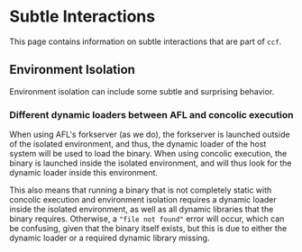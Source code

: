# Subtle Interactions

This page contains information on subtle interactions that are part of `ccf`.

## Environment Isolation

Environment isolation can include some subtle and surprising behavior.

### Different dynamic loaders between AFL and concolic execution

When using AFL's forkserver (as we do), the forkserver is launched outside of the isolated environment, and thus, the dynamic loader of the host system will be used to load the binary.
When using concolic execution, the binary is launched inside the isolated environment, and will thus look for the dynamic loader inside this environment.

This also means that running a binary that is not completely static with concolic execution and environment isolation requires a dynamic loader inside the isolated environment, as well as all dynamic libraries that the binary requires.
Otherwise, a `"file not found"` error will occur, which can be confusing, given that the binary itself exists, but this is due to either the dynamic loader or a required dynamic library missing.
